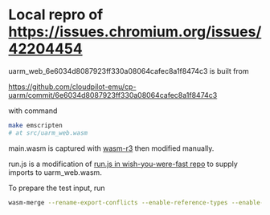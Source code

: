 # Local repro of https://issues.chromium.org/issues/42204454

uarm_web_6e6034d8087923ff330a08064cafec8a1f8474c3 is built from 

https://github.com/cloudpilot-emu/cp-uarm/commit/6e6034d8087923ff330a08064cafec8a1f8474c3 

with command

```bash
make emscripten
# at src/uarm_web.wasm
```

main.wasm is captured with [wasm-r3](https://github.com/jakobgetz/wasm-r3/) then modified manually.

run.js is a modification of [run.js in wish-you-were-fast repo](https://github.com/composablesys/wish-you-were-fast/blob/65c968685d66eea3ae88ef747df95210690c6b46/wasm/engines/run.js#L4) to supply imports to uarm_web.wasm.

To prepare the test input, run

```bash
wasm-merge --rename-export-conflicts --enable-reference-types --enable-multimemory --enable-bulk-memory --enable-threads --debuginfo main.wasm main uarm_web_6e6034d8087923ff330a08064cafec8a1f8474c3.wasm index -o diff.wasm
```